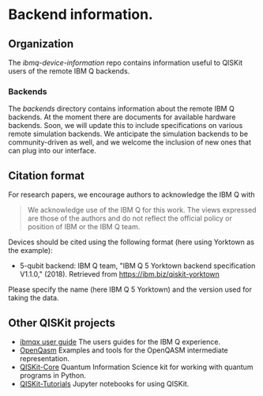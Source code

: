 # Backend information.

## Organization

The *ibmq-device-information* repo contains information useful to QISKit users of the remote IBM Q backends.

### Backends
The *backends* directory contains information about the remote IBM Q backends. At the moment there are documents for available hardware backends. Soon, we will update this to include specifications on various remote simulation backends. We anticipate the simulation backends to be community-driven as well, and we welcome the inclusion of new ones that can plug into our interface.

## Citation format

For research papers, we encourage authors to acknowledge the IBM Q with  

  >We acknowledge use of the IBM Q for this work. The views expressed are those of the authors and do not reflect the official policy or position of IBM or the IBM Q team.

Devices should be cited using the following format (here using Yorktown as the example):

* 5-qubit backend: IBM Q team, "IBM Q 5 Yorktown backend specification V1.1.0," (2018). Retrieved from https://ibm.biz/qiskit-yorktown

Please specify the name (here IBM Q 5 Yorktown) and the version used for taking the data. 

## Other QISKit projects

* [ibmqx user guide](https://github.com/QISKit/ibmqx-user-guides) The users guides for the IBM Q experience.
* [OpenQasm](https://github.com/QISKit/openqasm) Examples and tools for the OpenQASM intermediate representation.
* [QISKit-Core](https://github.com/QISKit/qiskit-core) Quantum Information Science  kit for working with quantum programs in Python.
* [QISKit-Tutorials](https://github.com/QISKit/qiskit-tutorial) Jupyter notebooks for using QISKit.
